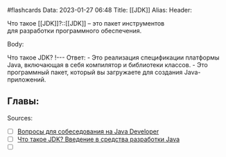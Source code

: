 #flashcards
Data: 2023-01-27 06:48
Title: [[JDK]]
Alias:
Header:

Что такое [[JDK]]?::[[JDK]] – это пакет инструментов для разработки программного обеспечения.
<!--SR:!2023-03-14,3,330-->



Body:


Что такое JDK?
!---
Ответ:
	- Это реализация спецификации платформы Java, включающая в себя компилятор и библиотеки классов.
	- Это программный пакет, который вы загружаете для создания Java-приложений.
<!--SR:!2023-03-14,3,330-->




Главы:
-


Sources:
- [ ] [Вопросы для собеседования на Java Developer](https://github.com/enhorse/java-interview/blob/master/README.md#%D0%9E%D0%9E%D0%9F)
- [ ] [Что такое JDK? Введение в средства разработки Java](https://topjava.ru/blog/what-is-the-jre)
- [ ] []()
